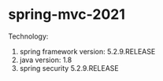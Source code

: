 # spring-mvc-2021
Technology: 
 1. spring framework version: 5.2.9.RELEASE
 2. java version: 1.8
 3. spring security 5.2.9.RELEASE
 
